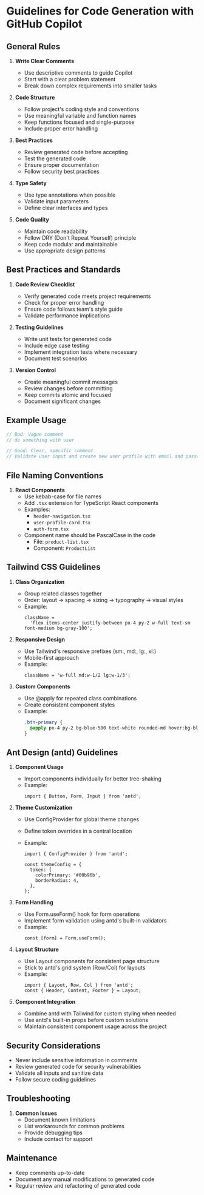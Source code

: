 # Guidelines for Code Generation with GitHub Copilot

## General Rules

1. **Write Clear Comments**

   - Use descriptive comments to guide Copilot
   - Start with a clear problem statement
   - Break down complex requirements into smaller tasks

2. **Code Structure**

   - Follow project's coding style and conventions
   - Use meaningful variable and function names
   - Keep functions focused and single-purpose
   - Include proper error handling

3. **Best Practices**

   - Review generated code before accepting
   - Test the generated code
   - Ensure proper documentation
   - Follow security best practices

4. **Type Safety**

   - Use type annotations when possible
   - Validate input parameters
   - Define clear interfaces and types

5. **Code Quality**
   - Maintain code readability
   - Follow DRY (Don't Repeat Yourself) principle
   - Keep code modular and maintainable
   - Use appropriate design patterns

## Best Practices and Standards

1. **Code Review Checklist**

   - Verify generated code meets project requirements
   - Check for proper error handling
   - Ensure code follows team's style guide
   - Validate performance implications

2. **Testing Guidelines**

   - Write unit tests for generated code
   - Include edge case testing
   - Implement integration tests where necessary
   - Document test scenarios

3. **Version Control**
   - Create meaningful commit messages
   - Review changes before committing
   - Keep commits atomic and focused
   - Document significant changes

## Example Usage

```typescript
// Bad: Vague comment
// do something with user

// Good: Clear, specific comment
// Validate user input and create new user profile with email and password
```

## File Naming Conventions

1. **React Components**
   - Use kebab-case for file names
   - Add `.tsx` extension for TypeScript React components
   - Examples:
     - `header-navigation.tsx`
     - `user-profile-card.tsx`
     - `auth-form.tsx`
   - Component name should be PascalCase in the code
     - File: `product-list.tsx`
     - Component: `ProductList`

## Tailwind CSS Guidelines

1. **Class Organization**

   - Group related classes together
   - Order: layout → spacing → sizing → typography → visual styles
   - Example:
     ```tsx
     className =
       'flex items-center justify-between px-4 py-2 w-full text-sm font-medium bg-gray-100';
     ```

2. **Responsive Design**

   - Use Tailwind's responsive prefixes (sm:, md:, lg:, xl:)
   - Mobile-first approach
   - Example:
     ```tsx
     className = 'w-full md:w-1/2 lg:w-1/3';
     ```

3. **Custom Components**
   - Use @apply for repeated class combinations
   - Create consistent component styles
   - Example:
     ```css
     .btn-primary {
       @apply px-4 py-2 bg-blue-500 text-white rounded-md hover:bg-blue-600;
     }
     ```

## Ant Design (antd) Guidelines

1. **Component Usage**

   - Import components individually for better tree-shaking
   - Example:
     ```tsx
     import { Button, Form, Input } from 'antd';
     ```

2. **Theme Customization**

   - Use ConfigProvider for global theme changes
   - Define token overrides in a central location
   - Example:

     ```tsx
     import { ConfigProvider } from 'antd';

     const themeConfig = {
       token: {
         colorPrimary: '#00b96b',
         borderRadius: 4,
       },
     };
     ```

3. **Form Handling**

   - Use Form.useForm() hook for form operations
   - Implement form validation using antd's built-in validators
   - Example:
     ```tsx
     const [form] = Form.useForm();
     ```

4. **Layout Structure**

   - Use Layout components for consistent page structure
   - Stick to antd's grid system (Row/Col) for layouts
   - Example:
     ```tsx
     import { Layout, Row, Col } from 'antd';
     const { Header, Content, Footer } = Layout;
     ```

5. **Component Integration**
   - Combine antd with Tailwind for custom styling when needed
   - Use antd's built-in props before custom solutions
   - Maintain consistent component usage across the project

## Security Considerations

- Never include sensitive information in comments
- Review generated code for security vulnerabilities
- Validate all inputs and sanitize data
- Follow secure coding guidelines

## Troubleshooting

1. **Common Issues**
   - Document known limitations
   - List workarounds for common problems
   - Provide debugging tips
   - Include contact for support

## Maintenance

- Keep comments up-to-date
- Document any manual modifications to generated code
- Regular review and refactoring of generated code
